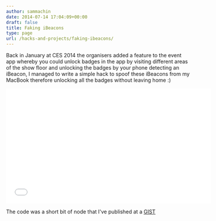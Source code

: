 ```yaml
---
author: sammachin
date: 2014-07-14 17:04:09+00:00
draft: false
title: Faking iBeacons
type: page
url: /hacks-and-projects/faking-ibeacons/
---
```


Back in January at CES 2014 the organisers added a feature to the event app whereby you could unlock badges in the app by visiting different areas of the show floor and unlocking the badges by your phone detecting an iBeacon, I managed to write a simple hack to spoof these iBeacons from my MacBook therefore unlocking all the badges without leaving home :)
<iframe src="//www.youtube.com/embed/EBog4dZtb2U" allowfullscreen="allowfullscreen" height="315" frameborder="0" width="560"></iframe>

The code was a short bit of node that I've published at a [GIST](https://gist.github.com/sammachin/8298386)
